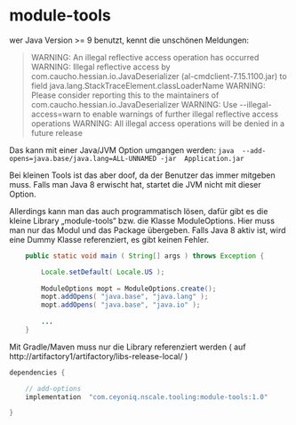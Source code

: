 module-tools
============

wer Java Version >= 9 benutzt, kennt die unschönen Meldungen:

> WARNING: An illegal reflective access operation has occurred
> WARNING: Illegal reflective access by com.caucho.hessian.io.JavaDeserializer (al-cmdclient-7.15.1100.jar) to field java.lang.StackTraceElement.classLoaderName
> WARNING: Please consider reporting this to the maintainers of com.caucho.hessian.io.JavaDeserializer
> WARNING: Use --illegal-access=warn to enable warnings of further illegal reflective access operations
> WARNING: All illegal access operations will be denied in a future release

Das kann mit einer Java/JVM Option umgangen werden:
``java  --add-opens=java.base/java.lang=ALL-UNNAMED -jar  Application.jar``

Bei kleinen Tools ist das aber doof, da der Benutzer das immer mitgeben muss.
Falls man Java 8 erwischt hat, startet die JVM nicht mit dieser Option.

Allerdings kann man das auch programmatisch lösen, dafür gibt es die kleine Library „module-tools“ bzw. die Klasse ModuleOptions. Hier muss man nur das Modul und das Package übergeben. Falls Java 8 aktiv ist, wird eine Dummy Klasse referenziert, es gibt keinen Fehler.

```java
    public static void main ( String[] args ) throws Exception {

        Locale.setDefault( Locale.US );
        
        ModuleOptions mopt = ModuleOptions.create();
        mopt.addOpens( "java.base", "java.lang" );
        mopt.addOpens( "java.base", "java.io" );
        
        ...  
    }
```

Mit Gradle/Maven muss nur die Library referenziert werden ( auf http://artifactory1/artifactory/libs-release-local/ )

```java
dependencies {

    // add-options
    implementation  "com.ceyoniq.nscale.tooling:module-tools:1.0"

}
```
